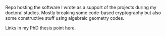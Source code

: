 Repo hosting the software I wrote as a support of the projects during my doctoral studies.
Mostly breaking some code-based cryptography but also some constructive stuff using 
algebraic geometry codes.

Links in my PhD thesis point here.
